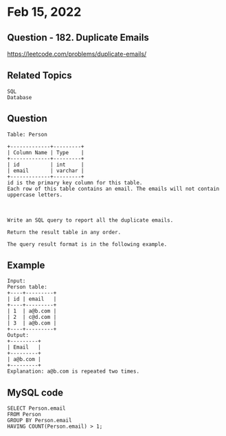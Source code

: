 # Feb 15, 2022
## Question - 182. Duplicate Emails
https://leetcode.com/problems/duplicate-emails/

## Related Topics
    SQL
    Database

## Question

    Table: Person

    +-------------+---------+
    | Column Name | Type    |
    +-------------+---------+
    | id          | int     |
    | email       | varchar |
    +-------------+---------+
    id is the primary key column for this table.
    Each row of this table contains an email. The emails will not contain uppercase letters.

<br>

    Write an SQL query to report all the duplicate emails.

    Return the result table in any order.

    The query result format is in the following example.


## Example
    Input: 
    Person table:
    +----+---------+
    | id | email   |
    +----+---------+
    | 1  | a@b.com |
    | 2  | c@d.com |
    | 3  | a@b.com |
    +----+---------+
    Output: 
    +---------+
    | Email   |
    +---------+
    | a@b.com |
    +---------+
    Explanation: a@b.com is repeated two times.

## MySQL code
```
SELECT Person.email
FROM Person
GROUP BY Person.email
HAVING COUNT(Person.email) > 1;
```


